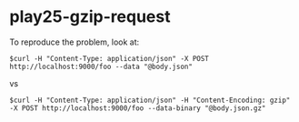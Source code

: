 # play25-gzip-request

To reproduce the problem, look at:

`$curl -H "Content-Type: application/json" -X POST http://localhost:9000/foo --data "@body.json"`

vs 

`$curl -H "Content-Type: application/json" -H "Content-Encoding: gzip" -X POST http://localhost:9000/foo --data-binary "@body.json.gz"`
